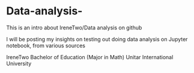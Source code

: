# Data-analysis-
This is an intro about IreneTwo/Data analysis on github

I will be posting my insights on testing out doing data analysis on Jupyter notebook, from various sources

IreneTwo
Bachelor of Education (Major in Math)
Unitar International University
